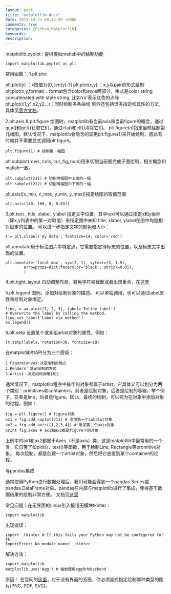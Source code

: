 ```yaml
---
layout: post
title: "matplotlib-docs"
date: 2015-10-23 09:42:09 +0800
comments: true
categories: [Python,Matplotlib] 
keywords: 
description: 
---
```



matplotlib.pyplot : 提供类似matlab中的绘制功能

	import matplotlib.pyplot as plt

常用函数：
1.plt.plot

plt.plot(y) ：x取值为[0, len(y)-1]
plt.plot(x,y) ：x,y以pair的形式绘制
plt.plot(x,y,format)：format包含color和style两部分，格式是color string 
concatenated with style string, 比如'ro'表示红色的点阵
plt.plot(x1,y1,x2,y2...)：同时绘制多条曲线
另外还包括很多指定线属性的方法，具体见[官方文档](http://matplotlib.org/devdocs/api/pyplot_api.html#matplotlib.pyplot.plot)。

2.plt.axis & plt.figure
绘图时，matplotlib有当前axis和当前figure的概念，通过gca()和gcf()获取它们，通过cla()和clf()清除它们。
plt.figure(n)指定当前绘制第几幅图，默认情况下，matplotlib会隐含的调用plt.figure(1)来开始绘制，因此有时候并不需要显式调用plt.figure。

	plt.figure(1) # 绘制第一幅图
plt.subplot(rows, cols, cur\_fig\_num)用来切割当前图完成子图绘制，相关概念和matlab一致。

	plt.subplot(211) # 切割两幅图中上面的一幅
	plt.subplot(212) # 切割两幅图中下面的一幅
plt.axis([x\_min, x\_max, y\_min, y\_max])指定绘图的取值范围

	plt.axis([40, 160, 0, 0.03])
	
3.plt.text , title, xlabel, ylabel
指定文字位置，其中text可以通过指定x和y坐标（即x,y列表中的某一对取值）来指定图中未知
title, xlabel, ylabel在图中均是相对固定的位置。
可以进一步指定文字的颜色和大小：

	t = plt.xlabel('my data', fontsize=14, color='red')
plt.annotate用于标注图片中特定点，它需要指定待标志的位置，以及标志文字出现的位置。

	plt.annotate('local max', xy=(2, 1), xytext=(3, 1.5),
            arrowprops=dict(facecolor='black', shrink=0.05),
            )

4.plt.tight_layout
自动调整布局，避免字符被截断或者出现重合，在[这里](http://matplotlib.org/devdocs/users/tight_layout_guide.html)

5.plt.legend
图例，添加对绘制对象的描述。
可以单独调用，也可以通过label属性和绘制对象绑定。

	line, = ax.plot([1, 2, 3], label='Inline label')
	# Overwrite the label by calling the method.
	line.set_label('Label via method')
	ax.legend()
6.plt.setp
设置某个或某组artist对象的属性，例如：

	lt.setp(labels, rotation=30, fontsize=10)

在matplotlib中API分为三个层级：

	1.FigureCanvas:决定绘制的地方
	2.Renders：决定绘制的方式
	3.Artist：决定如何调用1和2
通常情况下，matplotlib程序中操作的对象都属于artist，它具体又可以划分为两个类别：primitives和containers，前者是绘制对象，后者是绘制的容器，举个例子，前者是line，后者是figure。因此，最终的绘制，可以视为在对象中添加对象的过程，例如：

	fig = plt.figure() # figure对象
	ax1 = fig.add_suplot(211) # 添加第一个subplot对象
	ax2 = fig.add_axis([1,2,3,4]) # 添加第二个axix对象
	print fig.axes # ax1和ax2都是figure下的对象
上例中的ax1和ax2都属于Axes（不是axis）类，这是matplotlib中最常用的一个类，它自带了如plot()，text()等函数，用于绘制Line, Rectangle等promitive对象。
每次绘制，都是创建一个artist对象，然后把它放置到某个container的过程。

与pandas集成

通常使用Python进行数据处理后，我们可能会得到一个pandas.Series或pandas.DataFrame对象。pandas在内部与matplotlib进行了集成，使得基于数据结果的绘制非常方便。
文档见[这里](http://pandas.pydata.org/pandas-docs/version/0.18.1/visualization.html)

常见问题
1.在无界面的Linux引入报错无模块tkinter：

	import matplotlib
出现错误：

	import _tkinter # If this fails your Python may not be configured for Tk
	ImportError: No module named _tkinter
解决方法：

	import matplotlib
	matplotlib.use('Agg') # 强制使用agg作为backend
原因：
		在官网的[这里](http://matplotlib.org/faq/howto_faq.html#matplotlib-in-a-web-application-server)，对于没有界面的系统，你必须显式指定绘制哪种类型的图片(PNG, PDF, SVG)。
		